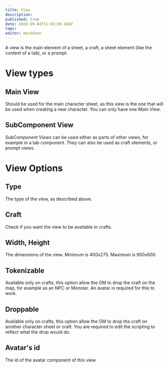 ```yaml
---
title: View
description: 
published: true
date: 2020-09-04T11:03:09.469Z
tags: 
editor: markdown
---
```


A view is the main element of a sheet, a craft, a sheet element (like the content of a tab), or a prompt.

# View types
## Main View
Should be used for the main character sheet, as this view is the one that will be used when creating a new character. You can only have one *Main View*.

## SubComponent View
*SubComponent Views* can be used either as parts of other views, for example in a tab component. They can also be used as craft elements, or prompt views.

# View Options

## Type
The type of the view, as described above.

## Craft
Check if you want the view to be available in crafts.

## Width, Height
The dimensions of the view. Minimum is 400x275. Maximum is 950x600.

## Tokenizable
Available only on crafts, this option allow the GM to drop the craft on the map, for example as an NPC or Monster. An avatar is required for this to work.

## Droppable
Available only on crafts, this option allow the GM to drop the craft on another character sheet or craft. You are required to edit the scripting to reflect what the drop would do.

## Avatar's id
The id of the avatar component of this view.
